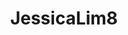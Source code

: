 ---
title: JessicaLim8
github: https://github.com/JessicaLim8
mode: dark
transition: 3s
archetype:
  - Little Bit of Everything
---